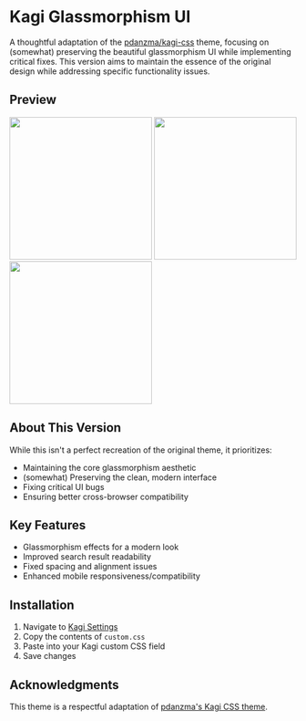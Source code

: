 # Kagi Glassmorphism UI

A thoughtful adaptation of the [pdanzma/kagi-css](https://github.com/pdanzma/kagi-css) theme, focusing on (somewhat) preserving the beautiful glassmorphism UI while implementing critical fixes. This version aims to maintain the essence of the original design while addressing specific functionality issues.

## Preview

<p float="left">
  <img src="https://raw.githubusercontent.com/copreus/kagi-theme/refs/heads/main/preview/0w95kd.png" width="250" />
  <img src="https://raw.githubusercontent.com/copreus/kagi-theme/refs/heads/main/preview/7shmx3.png" width="250" /> 
  <img src="https://raw.githubusercontent.com/copreus/kagi-theme/refs/heads/main/preview/zwolgu.png" width="250" />
</p>


## About This Version

While this isn't a perfect recreation of the original theme, it prioritizes:
- Maintaining the core glassmorphism aesthetic
- (somewhat) Preserving the clean, modern interface
- Fixing critical UI bugs
- Ensuring better cross-browser compatibility

## Key Features

- Glassmorphism effects for a modern look
- Improved search result readability
- Fixed spacing and alignment issues
- Enhanced mobile responsiveness/compatibility

## Installation

1. Navigate to [Kagi Settings](https://kagi.com/settings?p=custom_css)
2. Copy the contents of `custom.css`
3. Paste into your Kagi custom CSS field
4. Save changes

## Acknowledgments

This theme is a respectful adaptation of [pdanzma's Kagi CSS theme](https://github.com/pdanzma/kagi-css). 


